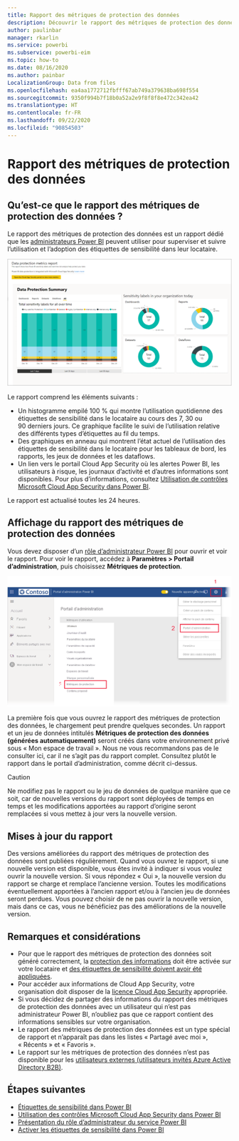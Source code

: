 ```yaml
---
title: Rapport des métriques de protection des données
description: Découvrir le rapport des métriques de protection des données
author: paulinbar
manager: rkarlin
ms.service: powerbi
ms.subservice: powerbi-eim
ms.topic: how-to
ms.date: 08/16/2020
ms.author: painbar
LocalizationGroup: Data from files
ms.openlocfilehash: ea4aa1772712fbfff67ab749a379638ba698f554
ms.sourcegitcommit: 9350f994b7f18b0a52a2e9f8f8f8e472c342ea42
ms.translationtype: HT
ms.contentlocale: fr-FR
ms.lasthandoff: 09/22/2020
ms.locfileid: "90854503"
---
```

# <a name="data-protection-metrics-report"></a>Rapport des métriques de protection des données

## <a name="what-is-the-data-protection-metrics-report"></a>Qu’est-ce que le rapport des métriques de protection des données ?
Le rapport des métriques  de protection des données est un rapport dédié que les [administrateurs Power BI](./service-admin-role.md) peuvent utiliser pour superviser et suivre l’utilisation et l’adoption des étiquettes de sensibilité dans leur locataire.

![Rapport des métriques de protection des données](./media/service-security-data-protection-metrics-report/protection-metrics-seven-days-1.png)
 
Le rapport comprend les éléments suivants :
* Un histogramme empilé 100 % qui montre l’utilisation quotidienne des étiquettes de sensibilité dans le locataire au cours des 7, 30 ou 90 derniers jours. Ce graphique facilite le suivi de l’utilisation relative des différents types d’étiquettes au fil du temps.
* Des graphiques en anneau qui montrent l’état actuel de l’utilisation des étiquettes de sensibilité dans le locataire pour les tableaux de bord, les rapports, les jeux de données et les dataflows.
* Un lien vers le portail Cloud App Security où les alertes Power BI, les utilisateurs à risque, les journaux d’activité et d’autres informations sont disponibles. Pour plus d’informations, consultez [Utilisation de contrôles Microsoft Cloud App Security dans Power BI](./service-security-using-microsoft-cloud-app-security-controls.md).

Le rapport est actualisé toutes les 24 heures.

## <a name="viewing-the-data-protection-metrics-report"></a>Affichage du rapport des métriques de protection des données

Vous devez disposer d’un [rôle d’administrateur Power BI](./service-admin-role.md) pour ouvrir et voir le rapport.
Pour voir le rapport, accédez à **Paramètres > Portail d’administration**, puis choisissez **Métriques de protection**.

![Portail d’administration des mesures de protection](./media/service-security-data-protection-metrics-report/protection-metrics-admin-portal.png)
 
 
La première fois que vous ouvrez le rapport des métriques de protection des données, le chargement peut prendre quelques secondes. Un rapport et un jeu de données intitulés **Métriques de protection des données (générées automatiquement)** seront créés dans votre environnement privé sous « Mon espace de travail ». Nous ne vous recommandons pas de le consulter ici, car il ne s’agit pas du rapport complet. Consultez plutôt le rapport dans le portail d’administration, comme décrit ci-dessus.

> [!CAUTION]
> Ne modifiez pas le rapport ou le jeu de données de quelque manière que ce soit, car de nouvelles versions du rapport sont déployées de temps en temps et les modifications apportées au rapport d’origine seront remplacées si vous mettez à jour vers la nouvelle version.

## <a name="report-updates"></a>Mises à jour du rapport

Des versions améliorées du rapport des métriques de protection des données sont publiées régulièrement. Quand vous ouvrez le rapport, si une nouvelle version est disponible, vous êtes invité à indiquer si vous voulez ouvrir la nouvelle version. Si vous répondez « Oui », la nouvelle version du rapport se charge et remplace l’ancienne version. Toutes les modifications éventuellement apportées à l’ancien rapport et/ou à l’ancien jeu de données seront perdues. Vous pouvez choisir de ne pas ouvrir la nouvelle version, mais dans ce cas, vous ne bénéficiez pas des améliorations de la nouvelle version. 
## <a name="notes-and-considerations"></a>Remarques et considérations
* Pour que le rapport des métriques de protection des données soit généré correctement, la [protection des informations](./service-security-enable-data-sensitivity-labels.md) doit être activée sur votre locataire et [des étiquettes de sensibilité doivent avoir été appliquées](./service-security-apply-data-sensitivity-labels.md). 
* Pour accéder aux informations de Cloud App Security, votre organisation doit disposer de la [licence Cloud App Security](./service-security-using-microsoft-cloud-app-security-controls.md#cloud-app-security-licensing) appropriée.
* Si vous décidez de partager des informations du rapport des métriques de protection des données avec un utilisateur qui n’est pas administrateur Power BI, n’oubliez pas que ce rapport contient des informations sensibles sur votre organisation.
* Le rapport des métriques de protection des données est un type spécial de rapport et n’apparaît pas dans les listes « Partagé avec moi », « Récents » et « Favoris ».
* Le rapport sur les métriques de protection des données n’est pas disponible pour les [utilisateurs externes (utilisateurs invités Azure Active Directory B2B)](./service-admin-azure-ad-b2b.md).
## <a name="next-steps"></a>Étapes suivantes
* [Étiquettes de sensibilité dans Power BI](./service-security-sensitivity-label-overview.md)
* [Utilisation des contrôles Microsoft Cloud App Security dans Power BI](service-security-using-microsoft-cloud-app-security-controls.md)
* [Présentation du rôle d’administrateur du service Power BI](service-admin-role.md)
* [Activer les étiquettes de sensibilité dans Power BI](service-security-enable-data-sensitivity-labels.md)